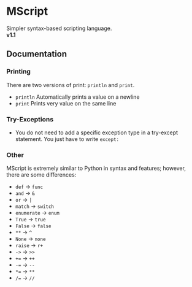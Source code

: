 # MScript
Simpler syntax-based scripting language. <br />
**v1.1**
## Documentation
### Printing
There are two versions of print: `println` and `print`. <br />
- `println` Automatically prints a value on a newline <br />
- `print` Prints very value on the same line <br />

### Try-Exceptions
- You do not need to add a specific exception type in a try-except statement. You just have to write `except:`

### Other
MScript is extremely similar to Python in syntax and features; however, there are some differences: <br/>
- `def` -> `func` <br />
- `and` -> `&` <br />
- `or` -> `|` <br />
- `match` -> `switch` <br />
- `enumerate` -> `enum` <br />
- `True` -> `true` <br />
- `False` -> `false` <br />
- `**` -> `^` <br />
- `None` -> `none` <br />
- `raise` -> `r+` <br />
- `->` -> `>>` <br />
- `+=` -> `++` <br />
- `-=` -> `--` <br />
- `*=` -> `**` <br />
- `/=` -> `//` <br />
